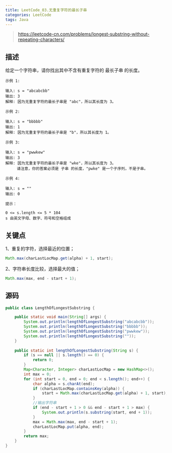 ```yaml
---
title: LeetCode_03.无重复字符的最长子串
categories: LeetCode
tags: Java
---
```


> https://leetcode-cn.com/problems/longest-substring-without-repeating-characters/

## 描述

给定一个字符串，请你找出其中不含有重复字符的 最长子串 的长度。

`示例 1:`
```
输入: s = "abcabcbb"
输出: 3 
解释: 因为无重复字符的最长子串是 "abc"，所以其长度为 3。
```
`示例 2:`
```
输入: s = "bbbbb"
输出: 1
解释: 因为无重复字符的最长子串是 "b"，所以其长度为 1。
```
`示例 3:`
```
输入: s = "pwwkew"
输出: 3
解释: 因为无重复字符的最长子串是 "wke"，所以其长度为 3。
     请注意，你的答案必须是 子串 的长度，"pwke" 是一个子序列，不是子串。
```
`示例 4:`
```
输入: s = ""
输出: 0
```

`提示：`
```
0 <= s.length <= 5 * 104
s 由英文字母、数字、符号和空格组成
```

## 关键点
1、重复的字符，选择最近的位置；
``` java
Math.max(charLastLocMap.get(alpha) + 1, start);
```
2、字符串长度比较，选择最大的值；
``` java
Math.max(max, end - start + 1);
```


## 源码
``` java
public class LengthOfLongestSubstring {

    public static void main(String[] args) {
        System.out.println(lengthOfLongestSubstring("abcabcbb"));
        System.out.println(lengthOfLongestSubstring("bbbbb"));
        System.out.println(lengthOfLongestSubstring("pwwkew"));
        System.out.println(lengthOfLongestSubstring(""));
    }
    
    public static int lengthOfLongestSubstring(String s) {
        if (s == null || s.length() == 0) {
            return 0;
        }
        Map<Character, Integer> charLastLocMap = new HashMap<>();
        int max = 0;
        for (int start = 0, end = 0; end < s.length(); end++) {
            char alpha = s.charAt(end);
            if (charLastLocMap.containsKey(alpha)) {
                start = Math.max(charLastLocMap.get(alpha) + 1, start);
            }
            //输出字符串
            if (end - start + 1 > 0 && end - start + 1 > max) {
                System.out.println(s.substring(start, end + 1));
            }
            max = Math.max(max, end - start + 1);
            charLastLocMap.put(alpha, end);
        }
        return max;
    }
}
```